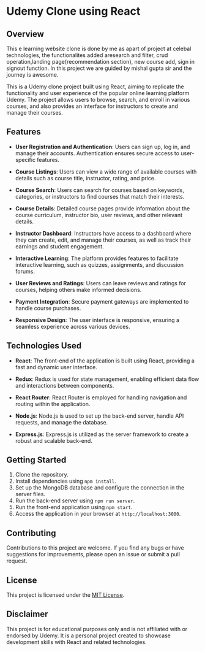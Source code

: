# Udemy Clone using React

## Overview
This e learning website clone is done by me as apart of project at celebal technologies, the functionalites added aresearch and filter, crud operation,landing page(recommendation section), new course add, sign in signout function. In this project we are guided by mishal gupta sir and the journey is awesome.

This is a Udemy clone project built using React, aiming to replicate the functionality and user experience of the popular online learning platform Udemy. The project allows users to browse, search, and enroll in various courses, and also provides an interface for instructors to create and manage their courses.

## Features

- **User Registration and Authentication**: Users can sign up, log in, and manage their accounts. Authentication ensures secure access to user-specific features.

- **Course Listings**: Users can view a wide range of available courses with details such as course title, instructor, rating, and price.

- **Course Search**: Users can search for courses based on keywords, categories, or instructors to find courses that match their interests.

- **Course Details**: Detailed course pages provide information about the course curriculum, instructor bio, user reviews, and other relevant details.


- **Instructor Dashboard**: Instructors have access to a dashboard where they can create, edit, and manage their courses, as well as track their earnings and student engagement.

- **Interactive Learning**: The platform provides features to facilitate interactive learning, such as quizzes, assignments, and discussion forums.

- **User Reviews and Ratings**: Users can leave reviews and ratings for courses, helping others make informed decisions.

- **Payment Integration**: Secure payment gateways are implemented to handle course purchases.

- **Responsive Design**: The user interface is responsive, ensuring a seamless experience across various devices.

## Technologies Used

- **React**: The front-end of the application is built using React, providing a fast and dynamic user interface.

- **Redux**: Redux is used for state management, enabling efficient data flow and interactions between components.

- **React Router**: React Router is employed for handling navigation and routing within the application.

- **Node.js**: Node.js is used to set up the back-end server, handle API requests, and manage the database.

- **Express.js**: Express.js is utilized as the server framework to create a robust and scalable back-end.


## Getting Started

1. Clone the repository.
2. Install dependencies using `npm install`.
3. Set up the MongoDB database and configure the connection in the server files.
4. Run the back-end server using `npm run server`.
5. Run the front-end application using `npm start`.
6. Access the application in your browser at `http://localhost:3000`.

## Contributing

Contributions to this project are welcome. If you find any bugs or have suggestions for improvements, please open an issue or submit a pull request.

## License

This project is licensed under the [MIT License](link-to-license).

## Disclaimer

This project is for educational purposes only and is not affiliated with or endorsed by Udemy. It is a personal project created to showcase development skills with React and related technologies.
